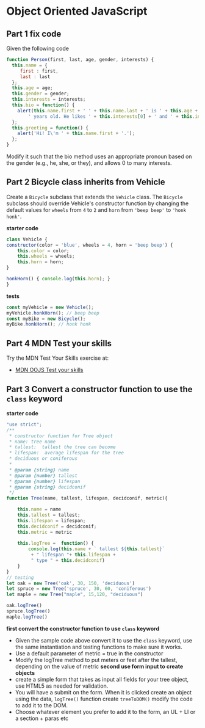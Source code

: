 # Object Oriented JavaScript

## Part 1 fix code
Given the following code 
```JavaScript
function Person(first, last, age, gender, interests) {
  this.name = {
     first : first,
     last : last
  };
  this.age = age;
  this.gender = gender;
  this.interests = interests;
  this.bio = function() {
    alert(this.name.first + ' ' + this.name.last + ' is ' + this.age + 
    	' years old. He likes ' + this.interests[0] + ' and ' + this.interests[1] + '.');
  };
  this.greeting = function() {
    alert('Hi! I\'m ' + this.name.first + '.');
  };
}
```
Modify it such that the bio method uses an appropriate pronoun based on the gender (e.g., he, she, or they), and allows 0 to many interests.
## Part 2 Bicycle class inherits from Vehicle

Create a `Bicycle` subclass that extends the `Vehicle` class. The `Bicycle` subclass should override Vehicle's constructor function by changing the default values for `wheels` from `4` to `2` and `horn` from `'beep beep'` to `'honk honk'`.

**starter code**
```javascript
class Vehicle {
constructor(color = 'blue', wheels = 4, horn = 'beep beep') {
	this.color = color;
	this.wheels = wheels;
	this.horn = horn;
}

honkHorn() { console.log(this.horn); }
}
```
**tests**
```javascript
const myVehicle = new Vehicle();
myVehicle.honkHorn(); // beep beep
const myBike = new Bicycle();
myBike.honkHorn(); // honk honk
```
## Part 4 MDN Test your skills
Try the MDN Test Your Skills exercise at:
* [MDN OOJS Test your skills](https://developer.mozilla.org/en-US/docs/Learn/JavaScript/Objects/Test_your_skills:_Object-oriented_JavaScript)
## Part 3 Convert a constructor function to use the `class` keyword
**starter code**
```JavaScript
"use strict";
/**
 * constructor function for Tree object 
 * name: tree name
 * tallest:  tallest the tree can become
 * lifespan:  average lifespan for the tree
 * deciduous or coniferous
 * 
 * @param {string} name 
 * @param {number} tallest 
 * @param {number} lifespan 
 * @param {string} decidconif 
 */
function Tree(name, tallest, lifespan, decidconif, metric){

    this.name = name 
    this.tallest = tallest;
    this.lifespan = lifespan;
    this.decidconif = decidconif;
    this.metric = metric
 
    this.logTree =  function() {
        console.log(this.name + ` tallest ${this.tallest}`
         + " lifespan "+ this.lifespan +
         " type " + this.decidconif)    
    } 
}
// testing
let oak = new Tree('oak', 30, 150, 'deciduous')
let spruce = new Tree('spruce', 30, 60, 'coniferous')
let maple = new Tree("maple", 15,120, "deciduous")

oak.logTree()
spruce.logTree()
maple.logTree()
```
**first convert the constructor function to use `class` keyword**
* Given the sample code above convert it to use the `class` keyword, use the same instantiation and testing functions to make sure it works.
* Use a default parameter of metric = true in the constructor
* Modify the logTree method to put meters or feet  after the tallest, depending on the value of metric
**second use form input to create objects**
* create a simple form that takes as input all fields for your tree object, use HTML5 as needed for validation.
* You will have a submit on the form. When it is clicked create an object using the data, `logTree()` function create `treeToDOM()` modify the code to add it to the DOM.
* Choose whatever element you prefer to add it to the form, an UL + LI or a section + paras etc
